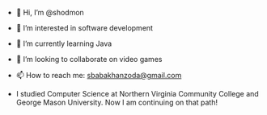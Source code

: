 - 👋 Hi, I’m @shodmon
- 👀 I’m interested in software development
- 🌱 I’m currently learning Java
- 💞️ I’m looking to collaborate on video games
- 📫 How to reach me: sbabakhanzoda@gmail.com

- I studied Computer Science at Northern Virginia Community College and George Mason University. Now I am continuing on that path!

<!---
shodmon/shodmon is a ✨ special ✨ repository because its `README.md` (this file) appears on your GitHub profile.
You can click the Preview link to take a look at your changes.
--->
